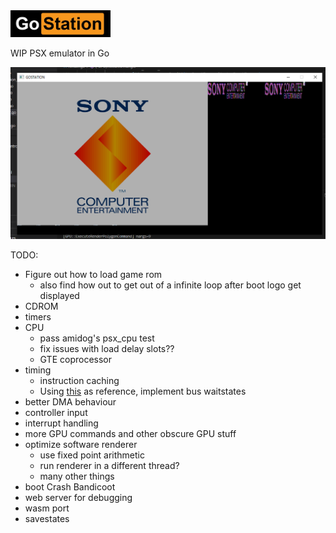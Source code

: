 <img src="logo.jpg" width="160">

WIP PSX emulator in Go

![](startup.png)

TODO:
- Figure out how to load game rom
  * also find how out to get out of a infinite loop after boot logo get displayed
- CDROM
- timers
- CPU
  * pass amidog's psx_cpu test
  * fix issues with load delay slots??
  * GTE coprocessor
- timing
  * instruction caching
  * Using [this](https://github.com/JaCzekanski/ps1-tests/blob/master/cpu/access-time/psx.log) as reference, implement bus waitstates
- better DMA behaviour
- controller input
- interrupt handling
- more GPU commands and other obscure GPU stuff
- optimize software renderer
  * use fixed point arithmetic
  * run renderer in a different thread?
  * many other things
- boot Crash Bandicoot
- web server for debugging
- wasm port
- savestates
